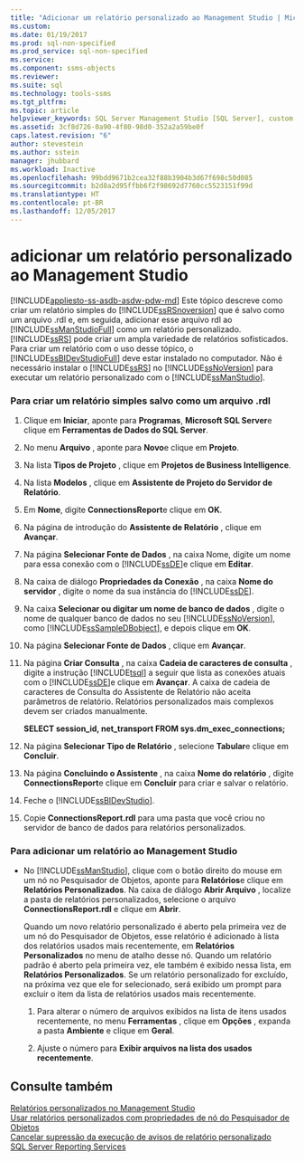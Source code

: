 ```yaml
---
title: "Adicionar um relatório personalizado ao Management Studio | Microsoft Docs"
ms.custom: 
ms.date: 01/19/2017
ms.prod: sql-non-specified
ms.prod_service: sql-non-specified
ms.service: 
ms.component: ssms-objects
ms.reviewer: 
ms.suite: sql
ms.technology: tools-ssms
ms.tgt_pltfrm: 
ms.topic: article
helpviewer_keywords: SQL Server Management Studio [SQL Server], custom reports
ms.assetid: 3cf8d726-0a90-4f80-98d0-352a2a59be0f
caps.latest.revision: "6"
author: stevestein
ms.author: sstein
manager: jhubbard
ms.workload: Inactive
ms.openlocfilehash: 99bdd9671b2cea32f88b3904b3d67f698c50d085
ms.sourcegitcommit: b2d8a2d95ffbb6f2f98692d7760cc5523151f99d
ms.translationtype: HT
ms.contentlocale: pt-BR
ms.lasthandoff: 12/05/2017
---
```

# <a name="add-a-custom-report-to-management-studio"></a>adicionar um relatório personalizado ao Management Studio
[!INCLUDE[appliesto-ss-asdb-asdw-pdw-md](../../includes/appliesto-ss-asdb-asdw-pdw-md.md)] Este tópico descreve como criar um relatório simples do [!INCLUDE[ssRSnoversion](../../includes/ssrsnoversion_md.md)] que é salvo como um arquivo .rdl e, em seguida, adicionar esse arquivo rdl ao [!INCLUDE[ssManStudioFull](../../includes/ssmanstudiofull_md.md)] como um relatório personalizado. [!INCLUDE[ssRS](../../includes/ssrs_md.md)] pode criar um ampla variedade de relatórios sofisticados. Para criar um relatório com o uso desse tópico, o [!INCLUDE[ssBIDevStudioFull](../../includes/ssbidevstudiofull_md.md)] deve estar instalado no computador. Não é necessário instalar o [!INCLUDE[ssRS](../../includes/ssrs_md.md)] no [!INCLUDE[ssNoVersion](../../includes/ssnoversion_md.md)] para executar um relatório personalizado com o [!INCLUDE[ssManStudio](../../includes/ssmanstudio_md.md)].  
  
 
### <a name="to-create-a-simple-report-saved-as-an-rdl-file"></a>Para criar um relatório simples salvo como um arquivo .rdl  
  
1.  Clique em **Iniciar**, aponte para **Programas**, **Microsoft SQL Server**e clique em **Ferramentas de Dados do SQL Server**.  
  
2.  No menu **Arquivo** , aponte para **Novo**e clique em **Projeto**.  
  
3.  Na lista **Tipos de Projeto** , clique em **Projetos de Business Intelligence**.  
  
4.  Na lista **Modelos** , clique em **Assistente de Projeto do Servidor de Relatório**.  
  
5.  Em **Nome**, digite **ConnectionsReport**e clique em **OK**.  
  
6.  Na página de introdução do **Assistente de Relatório** , clique em **Avançar**.  
  
7.  Na página **Selecionar Fonte de Dados** , na caixa Nome, digite um nome para essa conexão com o [!INCLUDE[ssDE](../../includes/ssde_md.md)]e clique em **Editar**.  
  
8.  Na caixa de diálogo **Propriedades da Conexão** , na caixa **Nome do servidor** , digite o nome da sua instância do [!INCLUDE[ssDE](../../includes/ssde_md.md)].  
  
9. Na caixa **Selecionar ou digitar um nome de banco de dados** , digite o nome de qualquer banco de dados no seu [!INCLUDE[ssNoVersion](../../includes/ssnoversion_md.md)], como [!INCLUDE[ssSampleDBobject](../../includes/sssampledbobject_md.md)], e depois clique em **OK**.  
  
10. Na página **Selecionar Fonte de Dados** , clique em **Avançar**.  
  
11. Na página **Criar Consulta** , na caixa **Cadeia de caracteres de consulta** , digite a instrução [!INCLUDE[tsql](../../includes/tsql_md.md)] a seguir que lista as conexões atuais com o [!INCLUDE[ssDE](../../includes/ssde_md.md)]e clique em **Avançar**. A caixa de cadeia de caracteres de Consulta do Assistente de Relatório não aceita parâmetros de relatório. Relatórios personalizados mais complexos devem ser criados manualmente.  
  
    **SELECT session_id, net_transport FROM sys.dm_exec_connections;**  
  
12. Na página **Selecionar Tipo de Relatório** , selecione **Tabular**e clique em **Concluir**.  
  
13. Na página **Concluindo o Assistente** , na caixa **Nome do relatório** , digite **ConnectionsReport**e clique em **Concluir** para criar e salvar o relatório.  
  
14. Feche o [!INCLUDE[ssBIDevStudio](../../includes/ssbidevstudio_md.md)].  
  
15. Copie **ConnectionsReport.rdl** para uma pasta que você criou no servidor de banco de dados para relatórios personalizados.  
  
### <a name="to-add-a-report-to-management-studio"></a>Para adicionar um relatório ao Management Studio  
  
-   No [!INCLUDE[ssManStudio](../../includes/ssmanstudio_md.md)], clique com o botão direito do mouse em um nó no Pesquisador de Objetos, aponte para **Relatórios**e clique em **Relatórios Personalizados**. Na caixa de diálogo **Abrir Arquivo** , localize a pasta de relatórios personalizados, selecione o arquivo **ConnectionsReport.rdl** e clique em **Abrir**.  
  
    Quando um novo relatório personalizado é aberto pela primeira vez de um nó do Pesquisador de Objetos, esse relatório é adicionado à lista dos relatórios usados mais recentemente, em **Relatórios Personalizados** no menu de atalho desse nó. Quando um relatório padrão é aberto pela primeira vez, ele também é exibido nessa lista, em **Relatórios Personalizados**. Se um relatório personalizado for excluído, na próxima vez que ele for selecionado, será exibido um prompt para excluir o item da lista de relatórios usados mais recentemente.  
  
    1.  Para alterar o número de arquivos exibidos na lista de itens usados recentemente, no menu **Ferramentas** , clique em **Opções** , expanda a pasta **Ambiente** e clique em **Geral**.  
  
    2.  Ajuste o número para **Exibir arquivos na lista dos usados recentemente**.  
  
## <a name="see-also"></a>Consulte também  
[Relatórios personalizados no Management Studio](../../ssms/object/custom-reports-in-management-studio.md)  
[Usar relatórios personalizados com propriedades de nó do Pesquisador de Objetos](../../ssms/object/use-custom-reports-with-object-explorer-node-properties.md)  
[Cancelar supressão da execução de avisos de relatório personalizado](../../ssms/object/unsuppress-run-custom-report-warnings.md)  
[SQL Server Reporting Services](http://msdn.microsoft.com/en-us/b8d18d3d-9db0-43e7-8286-7b46cc3a37ed)  
  
